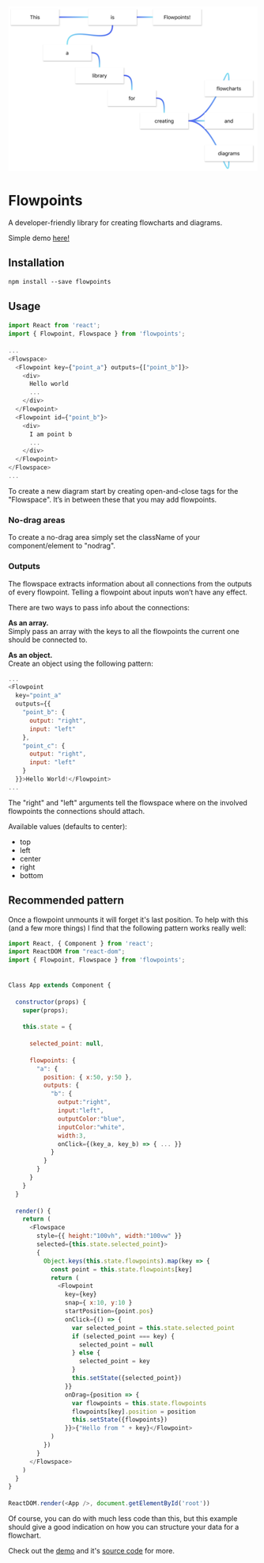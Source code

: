 ![](assets/this_is_flowpoints.png)

# Flowpoints
A developer-friendly library for creating flowcharts and diagrams.

Simple demo [here!](https://mariusbrataas.github.io/flowpoints/?p=#00fff2_#0c00ff_4_3_0&Click%s0me%s0once&6&5&_1&Click%s0me%s0too&6&i&_2&Watch%s0the%s0magic&6&v&)


## Installation
```‌
npm install --save flowpoints
```


## Usage
```javascript
import React from 'react';
import { Flowpoint, Flowspace } from 'flowpoints';

...
<Flowspace>
  <Flowpoint key={"point_a"} outputs={["point_b"]}>
    <div>
      Hello world
      ...
    </div>
  </Flowpoint>
  <Flowpoint id={"point_b"}>
    <div>
      I am point b
      ...
    </div>
  </Flowpoint>
</Flowspace>
...
```

To create a new diagram start by creating open-and-close tags for the "Flowspace". It’s in between these that you may add flowpoints.


### No-drag areas
To create a no-drag area simply set the className of your component/element to "nodrag".


### Outputs
The flowspace extracts information about all connections from the outputs of every flowpoint. Telling a flowpoint about inputs won’t have any effect.

There are two ways to pass info about the connections:

__As an array.__\
Simply pass an array with the keys to all the flowpoints the current one should be connected to.

__As an object.__\
Create an object using the following pattern:

```javascript
...
<Flowpoint
  key="point_a"
  outputs={{
    "point_b": {
      output: "right",
      input: "left"
    },
    "point_c": {
      output: "right",
      input: "left"
    }
  }}>Hello World!</Flowpoint>
...
```

 The "right" and "left" arguments tell the flowspace where on the involved flowpoints the connections should attach.

 Available values (defaults to center):

 * top
 * left
 * center
 * right
 * bottom


## Recommended pattern
Once a flowpoint unmounts it will forget it's last position. To help with this (and a few more things) I find that the following pattern works really well:

```javascript
import React, { Component } from 'react';
import ReactDOM from "react-dom";
import { Flowpoint, Flowspace } from 'flowpoints';


Class App extends Component {

  constructor(props) {
    super(props);

    this.state = {

      selected_point: null,

      flowpoints: {
        "a": {
          position: { x:50, y:50 },
          outputs: {
            "b": {
              output:"right",
              input:"left",
              outputColor:"blue",
              inputColor:"white",
              width:3,
              onClick={(key_a, key_b) => { ... }}
            }
          }
        }
      }
    }
  }

  render() {
    return (
      <Flowspace
        style={{ height:"100vh", width:"100vw" }}
        selected={this.state.selected_point}>
        {
          Object.keys(this.state.flowpoints).map(key => {
            const point = this.state.flowpoints[key]
            return (
              <Flowpoint
                key={key}
                snap={ x:10, y:10 }
                startPosition={point.pos}
                onClick={() => {
                  var selected_point = this.state.selected_point
                  if (selected_point === key) {
                    selected_point = null
                  } else {
                    selected_point = key
                  }
                  this.setState({selected_point})
                }}
                onDrag={position => {
                  var flowpoints = this.state.flowpoints
                  flowpoints[key].position = position
                  this.setState({flowpoints})
                }}>{"Hello from " + key}</Flowpoint>
            )
          })
        }
      </Flowspace>
    )
  }
}

ReactDOM.render(<App />, document.getElementById('root'))
```

Of course, you can do with much less code than this, but this example should give a good indication on how you can structure your data for a flowchart.

Check out the [demo](https://mariusbrataas.github.io/flowpoints/?p=#41e2f4_#4164f4_4_10_0&This&a&9&1,rl_1&is&y&9&2,rl#3,bt_2&Flowpoints!&1i&9&_3&a&k&k&4,rt_4&library&u&r&5,rt_5&for&14&y&6,rt_6&creating&1e&15&7,rt#8,rl#9,rb_7&flowcharts&1y&v&_8&and&1y&15&_9&diagrams&1y&1f&) and it's [source code](https://github.com/mariusbrataas/flowpoints/demo) for more.
